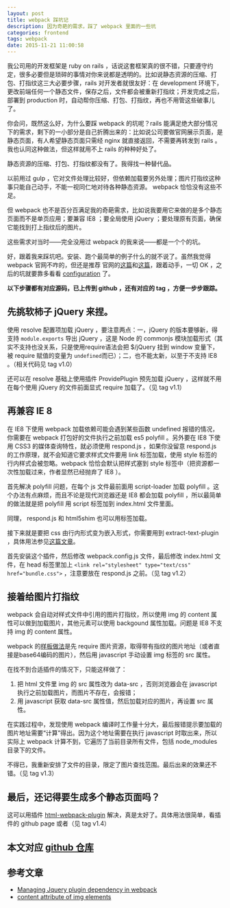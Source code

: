 ```yaml
---
layout: post
title: webpack 踩坑记
description: 因为奇葩的需求，踩了 webpack 里面的一些坑
categories: frontend
tags: webpack
date: 2015-11-21 11:00:58
---
```



我公司用的开发框架是 ruby on rails ，话说这套框架真的很不错，只要遵守约定，很多必要但是琐碎的事情对你来说都是透明的。比如说静态资源的压缩、打包、打指纹这三大必要步骤，rails 对开发者就很友好：在 development 环境下，更改前端任何一个静态文件，保存之后，文件都会被重新打指纹；开发完成之后，部署到 production 时，自动帮你压缩、打包、打指纹，再也不用管这些破事儿了。

你会问，既然这么好，为什么要踩 webpack 的坑呢？rails 能满足绝大部分情况下的需求，剩下的一小部分是自己折腾出来的：比如说公司要做官网展示页面，是静态页面，有人希望静态页面只需经 nginx 就直接返回，不需要再转发到 rails 。我也认同这种做法，但这样就用不上 rails 的种种好处了。

静态资源的压缩、打包、打指纹都没有了。我得找一种替代品。

以前用过 gulp ，它对文件处理比较好，但依赖加载要另外处理；图片打指纹这种事只能自己动手，不能一视同仁地对待各种静态资源。 webpack 恰恰没有这些不足。

但 webpack 也不是百分百满足我的奇葩需求，比如说我要用它来做的是多个静态页面而不是单页应用；要兼容 IE8 ；要全局使用 jQuery ；要处理原有页面，确保它能找到打上指纹后的图片。

这些需求对当时——完全没用过 webpack 的我来说——都是一个个的坑。

好，跟着我来踩坑吧。安装、跑个最简单的例子什么的就不说了。虽然我觉得 webpack 官网不咋的，但还是推荐 官网的[这篇](https://webpack.github.io/docs/installation.html)和[这篇](http://webpack.github.io/docs/tutorials/getting-started/)，跟着动手，一切 OK ，之后的坑就要靠多看看 [configuration](https://webpack.github.io/docs/configuration.html) 了。 

**以下步骤都有对应源码，已上传到 github ，还有对应的 tag ，方便一步步跟踪。**

## 先挑软柿子 jQuery 来捏。

使用 resolve 配置项加载 jQuery ，要注意两点：一，jQuery 的版本要够新，得支持 `module.exports` 导出 jQuery ，这是 Node 的 commonjs 模块加载形式（其实不支持也没关系，只是使用require语法会把 $/jQuery 挂到 window 变量下，被 require 赋值的变量为 `undefined`而已）；二，也不能太新，以至于不支持 IE8 。（相关代码见 tag v1.0）

还可以在 resolve 基础上使用插件 ProvidePlugin 预先加载 jQuery ，这样就不用在每个使用 jQuery 的文件前面显式 require 加载了。（见 tag v1.1）

## 再兼容 IE 8

在 IE8 下使用 webpack 加载依赖可能会遇到某些函数 undefined 报错的情况，你需要在 webpack 打包好的文件执行之前加载 es5 polyfill 。另外要在 IE8 下使用 CSS3 的媒体查询特性，就必须使用 respond.js ，如果你没留意 respond.js 的工作原理，就不会知道它要求样式文件要用 link 标签加载，使用 style 标签的行内样式会被忽略。webpack 恰恰会默认把样式塞到 style 标签中（把资源都一次性加载过来，作者显然已经抛弃了 IE8 ）。

首先解决 polyfill 问题，在每个 js 文件最前面用 script-loader 加载 polyfill 。这个办法有点麻烦，而且不论是现代浏览器还是 IE8 都会加载 polyfill ，所以最简单的做法就是把 polyfill 用 script 标签加到 index.html 文件里面。

同理， respond.js 和 html5shim 也可以用标签加载。

接下来就是要把 css 由行内形式变为嵌入形式，你需要用到 extract-text-plugin ，具体用法参见[这篇文章](http://webpack.github.io/docs/stylesheets.html#separate-css-bundle)。

首先安装这个插件，然后修改 webpack.config.js 文件，最后修改 index.html 文件，在 head 标签里加上 `<link rel="stylesheet" type="text/css" href="bundle.css">` ，注意要放在 respond.js 之前。（见 tag v1.2）

## 接着给图片打指纹

webpack 会自动对样式文件中引用的图片打指纹，所以使用 img 的 content 属性可以做到加载图片，其他元素可以使用 backgound 属性加载。问题是 IE8 不支持 img 的 content 属性。

webpack 的[样板做法](https://github.com/petehunt/webpack-howto#5-stylesheets-and-images)是先 require 图片资源，取得带有指纹的图片地址（或者直接是base64编码的图片），然后用 javascript 手动设置 img 标签的 src 属性。

在找不到合适插件的情况下，只能这样做了：

1. 把 html 文件里 img 的 src 属性改为 data-src ，否则浏览器会在 javascript 执行之前加载图片，而图片不存在，会报错；
2. 用 javascript 获取 data-src 属性值，然后加载对应的图片，再设置 src 属性。

在实践过程中，发现使用 webpack 编译时工作量十分大，最后报错提示要加载的图片地址需要“计算”得出。因为这个地址需要在执行 javascript 时取出来，所以实际上 webpack 计算不到，它遍历了当前目录所有文件，包括 node_modules 目录下的文件。

不得已，我重新安排了文件的目录，限定了图片查找范围。最后出来的效果还不错。（见 tag v1.3）


## 最后，还记得要生成多个静态页面吗？

这可以用插件 [html-webpack-plugin](https://github.com/ampedandwired/html-webpack-plugin) 解决，真是太好了。具体用法很简单，看插件的 github page 或者（见 tag v1.4）


## 本文对应 [github 仓库](https://github.com/yiyizym/try_webpack/tree/master)

## 参考文章

- [Managing Jquery plugin dependency in webpack](http://stackoverflow.com/questions/28969861/managing-jquery-plugin-dependency-in-webpack)
- [content attribute of img elements](http://stackoverflow.com/questions/11173991/content-attribute-of-img-elements)